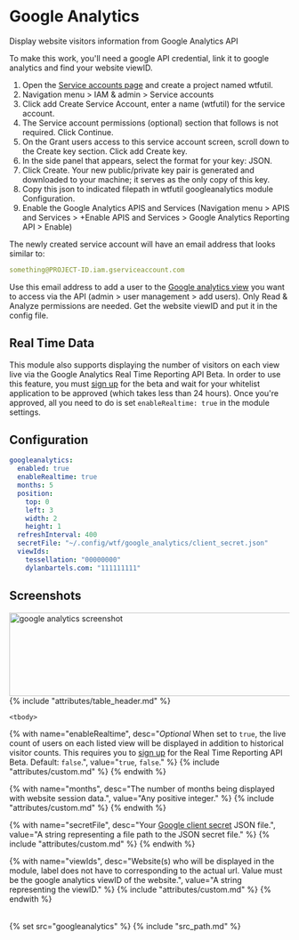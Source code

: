 # Google Analytics

Display website visitors information from Google Analytics API

To make this work, you'll need a google API credential, link it to google analytics and find your website viewID.

1. Open the [Service accounts page](https://console.developers.google.com/iam-admin/serviceaccounts) and create a project named wtfutil.
1. Navigation menu > IAM & admin > Service accounts
1. Click add Create Service Account, enter a name (wtfutil) for the service account.
1. The Service account permissions (optional) section that follows is not required. Click Continue.
1. On the Grant users access to this service account screen, scroll down to the Create key section. Click add Create key.
1. In the side panel that appears, select the format for your key: JSON.
1. Click Create. Your new public/private key pair is generated and downloaded to your machine; it serves as the only copy of this key.
1. Copy this json to indicated filepath in wtfutil googleanalytics module Configuration.
1. Enable the Google Analytics APIS and Services (Navigation menu > APIS and Services > +Enable APIS and Services > Google Analytics Reporting API > Enable)

The newly created service account will have an email address that looks similar to:

```yaml
something@PROJECT-ID.iam.gserviceaccount.com
```

Use this email address to add a user to the [Google analytics view](https://analytics.google.com/analytics/web/) you want to access via the API (admin > user management > add users). Only Read & Analyze permissions are needed. Get the website viewID and put it in the config file.

## Real Time Data

This module also supports displaying the number of visitors on each view live via the Google Analytics Real Time Reporting API Beta. In order to use this feature, you must [sign up](https://docs.google.com/forms/d/1qfRFysCikpgCMGqgF3yXdUyQW4xAlLyjKuOoOEFN2Uw/viewform) for the beta and wait for your whitelist application to be approved (which takes less than 24 hours). Once you're approved, all you need to do is set `enableRealtime: true` in the module settings.

## Configuration

```yaml
googleanalytics:
  enabled: true
  enableRealtime: true
  months: 5
  position:
    top: 0
    left: 3
    width: 2
    height: 1
  refreshInterval: 400
  secretFile: "~/.config/wtf/google_analytics/client_secret.json"
  viewIds:
    tessellation: "00000000"
    dylanbartels.com: "111111111"
```

## Screenshots

<img src="/assets/modules/google_analytics.png" class="screenshot" width="600" height="150" alt="google analytics screenshot"/>

<table>
    {% include "attributes/table_header.md" %}

    <tbody>
{% with name="enableRealtime", desc="<em>Optional</em> When set to <code>true</code>, the live count of users on each listed view will be displayed in addition to historical visitor counts.  This requires you to <a href='https://docs.google.com/forms/d/1qfRFysCikpgCMGqgF3yXdUyQW4xAlLyjKuOoOEFN2Uw/viewform'>sign up</a> for the Real Time Reporting API Beta. Default: <code>false</code>.", value="<code>true</code>, <code>false</code>." %}
{% include "attributes/custom.md" %}
{% endwith %}

{% with name="months", desc="The number of months being displayed with website session data.", value="Any positive integer." %}
{% include "attributes/custom.md" %}
{% endwith %}

{% with name="secretFile", desc="Your <a href='https://developers.google.com/sheets/api/quickstart/go'>Google client secret</a> JSON file.", value="A string representing a file path to the JSON secret file." %}
{% include "attributes/custom.md" %}
{% endwith %}

{% with name="viewIds", desc="Website(s) who will be displayed in the module, label does not have to corresponding to the actual url. Value must be the google analytics viewID of the website.", value="A string representing the viewID." %}
{% include "attributes/custom.md" %}
{% endwith %}
    </tbody>
</table>

{% set src="googleanalytics" %}
{% include "src_path.md" %}